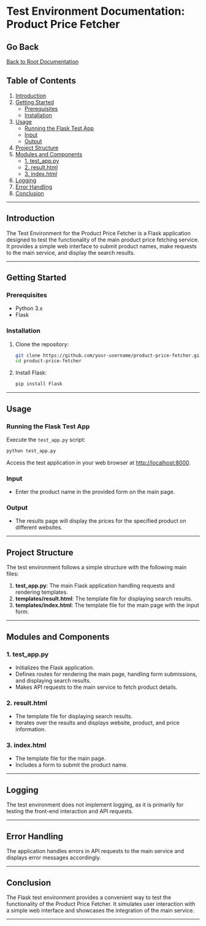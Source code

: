 # Test Environment Documentation: Product Price Fetcher

## Go Back

[Back to Root Documentation](../README.md)


## Table of Contents

1. [Introduction](#introduction)
2. [Getting Started](#getting-started)
    - [Prerequisites](#prerequisites)
    - [Installation](#installation)
3. [Usage](#usage)
    - [Running the Flask Test App](#running-the-flask-test-app)
    - [Input](#input)
    - [Output](#output)
4. [Project Structure](#project-structure)
5. [Modules and Components](#modules-and-components)
    - [1. test_app.py](#1-test_apppy)
    - [2. result.html](#2-resulthtml)
    - [3. index.html](#3-indexhtml)
6. [Logging](#logging)
7. [Error Handling](#error-handling)
8. [Conclusion](#conclusion)

---

## Introduction

The Test Environment for the Product Price Fetcher is a Flask application designed to test the functionality of the main product price fetching service. It provides a simple web interface to submit product names, make requests to the main service, and display the search results.

---

## Getting Started

### Prerequisites

- Python 3.x
- Flask

### Installation

1. Clone the repository:

    ```bash
    git clone https://github.com/your-username/product-price-fetcher.git
    cd product-price-fetcher
    ```

2. Install Flask:

    ```bash
    pip install Flask
    ```

---

## Usage

### Running the Flask Test App

Execute the `test_app.py` script:

```bash
python test_app.py
```

Access the test application in your web browser at [http://localhost:8000](http://localhost:8000).

### Input

- Enter the product name in the provided form on the main page.

### Output

- The results page will display the prices for the specified product on different websites.

---

## Project Structure

The test environment follows a simple structure with the following main files:

1. **test_app.py**: The main Flask application handling requests and rendering templates.
2. **templates/result.html**: The template file for displaying search results.
3. **templates/index.html**: The template file for the main page with the input form.

---

## Modules and Components

### 1. test_app.py

- Initializes the Flask application.
- Defines routes for rendering the main page, handling form submissions, and displaying search results.
- Makes API requests to the main service to fetch product details.

### 2. result.html

- The template file for displaying search results.
- Iterates over the results and displays website, product, and price information.

### 3. index.html

- The template file for the main page.
- Includes a form to submit the product name.

---

## Logging

The test environment does not implement logging, as it is primarily for testing the front-end interaction and API requests.

---

## Error Handling

The application handles errors in API requests to the main service and displays error messages accordingly.

---

## Conclusion

The Flask test environment provides a convenient way to test the functionality of the Product Price Fetcher. It simulates user interaction with a simple web interface and showcases the integration of the main service.

---